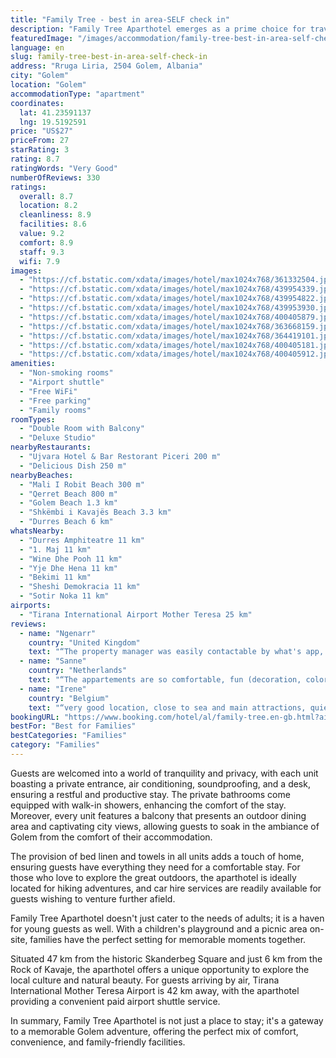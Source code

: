 ```yaml
---
title: "Family Tree - best in area-SELF check in"
description: "Family Tree Aparthotel emerges as a prime choice for travelers seeking the perfect blend of comfort and convenience in Golem."
featuredImage: "/images/accommodation/family-tree-best-in-area-self-check-in-361332504.jpg"
language: en
slug: family-tree-best-in-area-self-check-in
address: "Rruga Liria, 2504 Golem, Albania"
city: "Golem"
location: "Golem"
accommodationType: "apartment"
coordinates:
  lat: 41.23591137
  lng: 19.5192591
price: "US$27"
priceFrom: 27
starRating: 3
rating: 8.7
ratingWords: "Very Good"
numberOfReviews: 330
ratings:
  overall: 8.7
  location: 8.2
  cleanliness: 8.9
  facilities: 8.6
  value: 9.2
  comfort: 8.9
  staff: 9.3
  wifi: 7.9
images:
  - "https://cf.bstatic.com/xdata/images/hotel/max1024x768/361332504.jpg?k=5bae550be334ec131c5de1ed732e9e0469739912fd5efb78b123c1d4facfd097&o=&hp=1"
  - "https://cf.bstatic.com/xdata/images/hotel/max1024x768/439954339.jpg?k=6f94fa9fb94b5a83307a58f1d21ce262dc4e940c27bc2b0135f1a9d64c410f69&o=&hp=1"
  - "https://cf.bstatic.com/xdata/images/hotel/max1024x768/439954822.jpg?k=29c314eea79f5f71b3514192bb36c01c7ba7b20f4c4a8336d2571bb98cef7bb3&o=&hp=1"
  - "https://cf.bstatic.com/xdata/images/hotel/max1024x768/439953930.jpg?k=e7ffbf35dec8348937e3e400a6d8991f31208b589a60407dcf0aa8b70ac01e8a&o=&hp=1"
  - "https://cf.bstatic.com/xdata/images/hotel/max1024x768/400405879.jpg?k=ce0aa415404758854d0c2dbd65a1a97fe0a80ddaecfe6f168d0bdb31076e2e02&o=&hp=1"
  - "https://cf.bstatic.com/xdata/images/hotel/max1024x768/363668159.jpg?k=c7e27ddc2beff89b8c2ba1d333bb95f7e3569212208ee7884549619c6fd6ec7a&o=&hp=1"
  - "https://cf.bstatic.com/xdata/images/hotel/max1024x768/364419101.jpg?k=44bb4bfd7c60b4aa1273241416bbe2f3967bb17d12de5f1fa553094948661d9c&o=&hp=1"
  - "https://cf.bstatic.com/xdata/images/hotel/max1024x768/400405181.jpg?k=09099c0e57fa2635e550cc29bdccdde8b0db3720caf01db452a7183ec8d4fc9c&o=&hp=1"
  - "https://cf.bstatic.com/xdata/images/hotel/max1024x768/400405912.jpg?k=ae017bda19104ead55fa5da1bcb94aa718f3aa538f1452b4b10bf71f8e2937b1&o=&hp=1"
amenities:
  - "Non-smoking rooms"
  - "Airport shuttle"
  - "Free WiFi"
  - "Free parking"
  - "Family rooms"
roomTypes:
  - "Double Room with Balcony"
  - "Deluxe Studio"
nearbyRestaurants:
  - "Ujvara Hotel & Bar Restorant Piceri 200 m"
  - "Delicious Dish 250 m"
nearbyBeaches:
  - "Mali I Robit Beach 300 m"
  - "Qerret Beach 800 m"
  - "Golem Beach 1.3 km"
  - "Shkëmbi i Kavajës Beach 3.3 km"
  - "Durres Beach 6 km"
whatsNearby:
  - "Durres Amphiteatre 11 km"
  - "1. Maj 11 km"
  - "Wine Dhe Pooh 11 km"
  - "Yje Dhe Hena 11 km"
  - "Bekimi 11 km"
  - "Sheshi Demokracia 11 km"
  - "Sotir Noka 11 km"
airports:
  - "Tirana International Airport Mother Teresa 25 km"
reviews:
  - name: "Ngenarr"
    country: "United Kingdom"
    text: "“The property manager was easily contactable by what's app, shops nearby, beach 5 min walk away. You could pick up public transport from a point that was about 15 mins walk away”"
  - name: "Sanne"
    country: "Netherlands"
    text: "“The appartements are so comfortable, fun (decoration, colorful paintings), practical (a lot of hooks or wooden shelves) en relaxed. Good location, quiet though close to the beach and shops. The host is extremely friendly and helpfull. I...”"
  - name: "Irene"
    country: "Belgium"
    text: "“very good location, close to sea and main attractions, quiet area, easy large free parking available a few meters from the house, safe playground for children, super nice people ready to help (the lady helped me for my flight check in with her...”"
bookingURL: "https://www.booking.com/hotel/al/family-tree.en-gb.html?aid=8035640"
bestFor: "Best for Families"
bestCategories: "Families"
category: "Families"
---
```


Guests are welcomed into a world of tranquility and privacy, with each unit boasting a private entrance, air conditioning, soundproofing, and a desk, ensuring a restful and productive stay. The private bathrooms come equipped with walk-in showers, enhancing the comfort of the stay. Moreover, every unit features a balcony that presents an outdoor dining area and captivating city views, allowing guests to soak in the ambiance of Golem from the comfort of their accommodation.

The provision of bed linen and towels in all units adds a touch of home, ensuring guests have everything they need for a comfortable stay. For those who love to explore the great outdoors, the aparthotel is ideally located for hiking adventures, and car hire services are readily available for guests wishing to venture further afield.

Family Tree Aparthotel doesn't just cater to the needs of adults; it is a haven for young guests as well. With a children's playground and a picnic area on-site, families have the perfect setting for memorable moments together. 

Situated 47 km from the historic Skanderbeg Square and just 6 km from the Rock of Kavaje, the aparthotel offers a unique opportunity to explore the local culture and natural beauty. For guests arriving by air, Tirana International Mother Teresa Airport is 42 km away, with the aparthotel providing a convenient paid airport shuttle service.

In summary, Family Tree Aparthotel is not just a place to stay; it's a gateway to a memorable Golem adventure, offering the perfect mix of comfort, convenience, and family-friendly facilities.